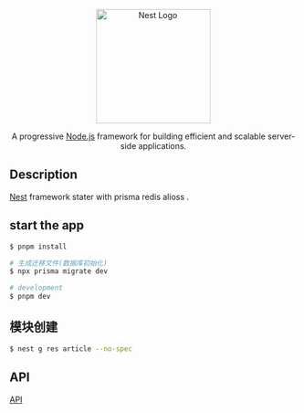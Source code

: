 <p align="center">
  <a href="http://nestjs.com/" target="blank"><img src="https://nestjs.com/img/logo-small.svg" width="200" alt="Nest Logo" /></a>
</p>

  <p align="center">A progressive <a href="http://nodejs.org" target="_blank">Node.js</a> framework for building efficient and scalable server-side applications.</p>
    <p align="center">

## Description

[Nest](https://github.com/nestjs/nest) framework stater with prisma redis alioss .


## start the app

```bash
$ pnpm install

# 生成迁移文件(数据库初始化)
$ npx prisma migrate dev

# development
$ pnpm dev

```

## 模块创建

```bash
$ nest g res article --no-spec
```

## API
[API](http://localhost:3001/reference)
